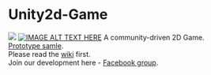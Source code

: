 Unity2d-Game
============
![](https://scontent-a-lga.xx.fbcdn.net/hphotos-ash3/t1.0-9/1506854_667832869919898_5690973232182836422_n.png)
[![IMAGE ALT TEXT HERE](http://img.youtube.com/vi/gbuhBjhy-X0/0.jpg)](http://www.youtube.com/watch?v=gbuhBjhy-X0)
A community-driven 2D Game.  
[Prototype samle](https://www.youtube.com/watch?v=gbuhBjhy-X0).  
Please read the [wiki](https://github.com/sagivo/Unity2d-Game/wiki) first.  
Join our development here - [Facebook group](https://www.facebook.com/groups/688592461201094/).

